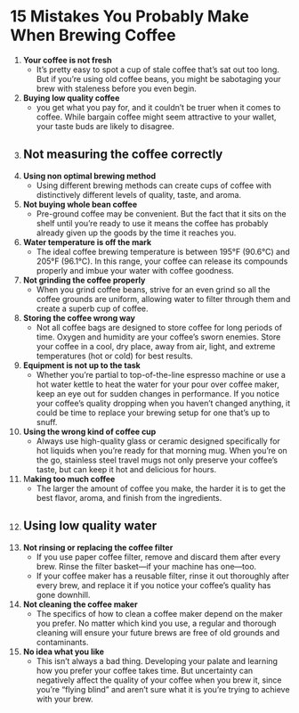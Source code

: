 # 15 Mistakes You Probably Make When Brewing Coffee


1. **Your coffee is not fresh** 
    - It’s pretty easy to spot a cup of stale coffee that’s sat out too long. But if you’re using old coffee beans, you might be sabotaging your brew with staleness before you even begin.
2. **Buying low quality coffee** 
    - you get what you pay for, and it couldn’t be truer when it comes to coffee. While bargain coffee might seem attractive to your wallet, your taste buds are likely to disagree.
3. Not measuring the coffee correctly 
    - 
4. **Using non optimal brewing method** 
    - Using different brewing methods can create cups of coffee with distinctively different levels of quality, taste, and aroma.
5. **Not buying whole bean coffee** 
    - Pre-ground coffee may be convenient. But the fact that it sits on the shelf until you’re ready to use it means the coffee has probably already given up the goods by the time it reaches you.
6. **Water temperature is off the mark**
    - The ideal coffee brewing temperature is between 195°F (90.6°C) and 205°F (96.1°C). In this range, your coffee can release its compounds properly and imbue your water with coffee goodness.
7. **Not grinding the coffee properly** 
    - When you grind coffee beans, strive for an even grind so all the coffee grounds are uniform, allowing water to filter through them and create a superb cup of coffee.
8. **Storing the coffee wrong way** 
    - Not all coffee bags are designed to store coffee for long periods of time. Oxygen and humidity are your coffee’s sworn enemies. Store your coffee in a cool, dry place, away from air, light, and extreme temperatures (hot or cold) for best results.
9. **Equipment is not up to the task**
    - Whether you’re partial to top-of-the-line espresso machine or use a hot water kettle to heat the water for your pour over coffee maker, keep an eye out for sudden changes in performance. If you notice your coffee’s quality dropping when you haven’t changed anything, it could be time to replace your brewing setup for one that’s up to snuff.
10. **Using the wrong kind of coffee cup** 
    - Always use high-quality glass or ceramic designed specifically for hot liquids when you’re ready for that morning mug. When you’re on the go, stainless steel travel mugs not only preserve your coffee’s taste, but can keep it hot and delicious for hours.
11. M**aking too much coffee** 
    - The larger the amount of coffee you make, the harder it is to get the best flavor, aroma, and finish from the ingredients.
12. Using low quality water 
    - 
13. **Not rinsing or replacing the coffee filter** 
    - If you use paper coffee filter, remove and discard them after every brew. Rinse the filter basket—if your machine has one—too.
    - If your coffee maker has a reusable filter, rinse it out thoroughly after every brew, and replace it if you notice your coffee’s quality has gone downhill.
14. **Not cleaning the coffee maker** 
    - The specifics of how to clean a coffee maker depend on the maker you prefer. No matter which kind you use, a regular and thorough cleaning will ensure your future brews are free of old grounds and contaminants.
15. **No idea what you like** 
    - This isn’t always a bad thing. Developing your palate and learning how you prefer your coffee takes time. But uncertainty can negatively affect the quality of your coffee when you brew it, since you’re “flying blind” and aren’t sure what it is you’re trying to achieve with your brew.
    

